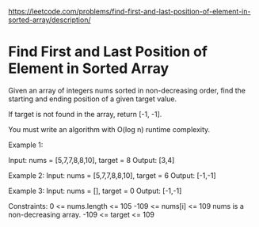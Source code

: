 https://leetcode.com/problems/find-first-and-last-position-of-element-in-sorted-array/description/

# Find First and Last Position of Element in Sorted Array

Given an array of integers nums sorted in non-decreasing order, find the starting and ending position of a given target value.

If target is not found in the array, return [-1, -1].

You must write an algorithm with O(log n) runtime complexity.

 

Example 1:

Input: nums = [5,7,7,8,8,10], target = 8
Output: [3,4]

Example 2:
Input: nums = [5,7,7,8,8,10], target = 6
Output: [-1,-1]

Example 3:
Input: nums = [], target = 0
Output: [-1,-1]
 

Constraints:
0 <= nums.length <= 105
-109 <= nums[i] <= 109
nums is a non-decreasing array.
-109 <= target <= 109